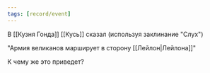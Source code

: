 ```yaml
---
tags: [record/event]
---
```


В [[Кузня Гонда]] [[Кусь]] сказал (используя заклинание "Слух")

"Армия великанов марширует в сторону [[Лейлон|Лейлона]]"

К чему же это приведет?

